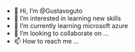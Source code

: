 - 👋 Hi, I’m @Gustavoguto
- 👀 I’m interested in learning new skills
- 🌱 I’m currently learning microsoft azure
- 💞️ I’m looking to collaborate on ...
- 📫 How to reach me ...

<!---
Gustavoguto/Gustavoguto is a ✨ special ✨ repository because its `README.md` (this file) appears on your GitHub profile.
You can click the Preview link to take a look at your changes.
--->

